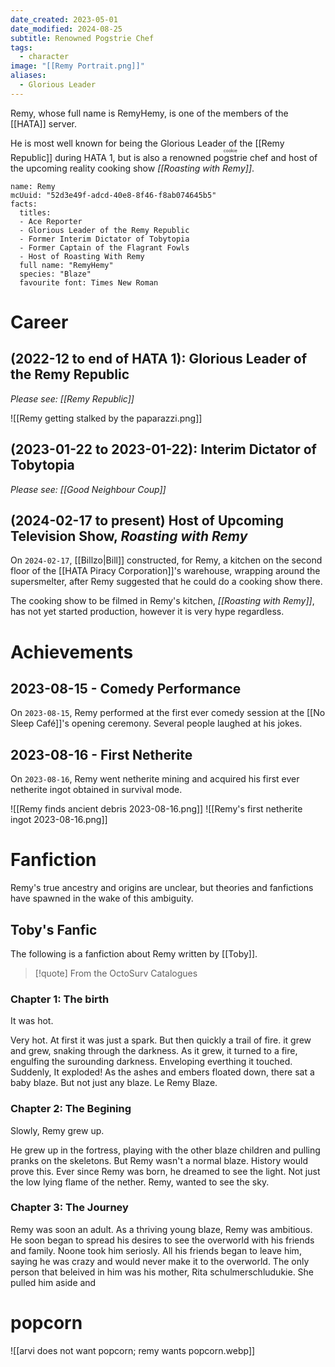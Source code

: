 ```yaml
---
date_created: 2023-05-01
date_modified: 2024-08-25
subtitle: Renowned Pogstrie Chef
tags:
  - character
image: "[[Remy Portrait.png]]"
aliases:
  - Glorious Leader
---
```


Remy, whose full name is RemyHemy, is one of the members of the [[HATA]] server.

He is most well known for being the Glorious Leader of the [[Remy Republic]] during HATA 1, but is also a renowned <ruby>pogstrie<rt>cookie</rt></ruby> chef and host of the upcoming reality cooking show *[[Roasting with Remy]]*.

```infobox-character
name: Remy
mcUuid: "52d3e49f-adcd-40e8-8f46-f8ab074645b5"
facts:
  titles:
  - Ace Reporter
  - Glorious Leader of the Remy Republic
  - Former Interim Dictator of Tobytopia
  - Former Captain of the Flagrant Fowls
  - Host of Roasting With Remy
  full name: "RemyHemy"
  species: "Blaze"
  favourite font: Times New Roman
```

# Career

## (2022-12 to end of HATA 1): Glorious Leader of the Remy Republic

*Please see: [[Remy Republic]]*

![[Remy getting stalked by the paparazzi.png]]

## (2023-01-22 to 2023-01-22): Interim Dictator of Tobytopia

*Please see: [[Good Neighbour Coup]]*

## (2024-02-17 to present) Host of Upcoming Television Show, *Roasting with Remy*

On `2024-02-17`, [[Billzo|Bill]] constructed, for Remy, a kitchen on the second floor of the [[HATA Piracy Corporation]]'s warehouse, wrapping around the supersmelter, after Remy suggested that he could do a cooking show there.

The cooking show to be filmed in Remy's kitchen, *[[Roasting with Remy]]*, has not yet started production, however it is very hype regardless.

# Achievements

## 2023-08-15 - Comedy Performance

On `2023-08-15`, Remy performed at the first ever comedy session at the [[No Sleep Café]]'s opening ceremony. Several people laughed at his jokes.

## 2023-08-16 - First Netherite

On `2023-08-16`, Remy went netherite mining and acquired his first ever netherite ingot obtained in survival mode.

![[Remy finds ancient debris 2023-08-16.png]]
![[Remy's first netherite ingot 2023-08-16.png]]

# Fanfiction

Remy's true ancestry and origins are unclear, but theories and fanfictions have spawned in the wake of this ambiguity.

## Toby's Fanfic

The following is a fanfiction about Remy written by [[Toby]].

>[!quote] From the OctoSurv Catalogues

### Chapter 1: The birth

It was hot.

Very hot. At first it was just a spark. But then quickly a trail of fire. it grew and grew, snaking through the darkness. As it grew, it turned to a fire, engulfing the surounding darkness. Enveloping everthing it touched. Suddenly, It exploded!
As the ashes and embers floated down, there sat a baby blaze. But not just any blaze. Le Remy Blaze.

### Chapter 2: The Begining

Slowly, Remy grew up.

He grew up in the fortress, playing with the other blaze children and pulling pranks on the skeletons. But Remy wasn't a normal blaze. History would prove this. Ever since Remy was born, he dreamed to see the light. Not just the low lying flame of the nether. Remy, wanted to see the sky.

### Chapter 3: The Journey

Remy was soon an adult. As a thriving young blaze, Remy was ambitious. He soon began to spread his desires to see the overworld with his friends and family. Noone took him seriosly. All his friends began to leave him, saying he was crazy and would never make it to the overworld. The only person that beleived in him was his mother, Rita schulmerschludukie. 
She pulled him aside and

# popcorn

![[arvi does not want popcorn; remy wants popcorn.webp]]
